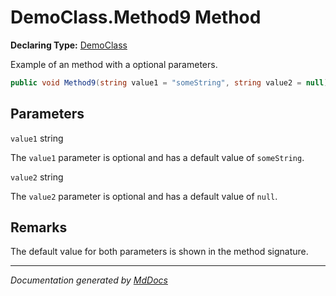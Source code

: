﻿# DemoClass.Method9 Method

**Declaring Type:** [DemoClass](../index.md)

Example of an method with a optional parameters.

```csharp
public void Method9(string value1 = "someString", string value2 = null);
```

## Parameters

`value1`  string

The `value1` parameter is optional and has a default value of `someString`.

`value2`  string

The `value2` parameter is optional and has a default value of `null`.

## Remarks

The default value for both parameters is shown in the method signature.

___

*Documentation generated by [MdDocs](https://github.com/ap0llo/mddocs)*
